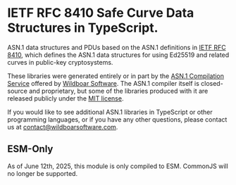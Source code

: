 # IETF RFC 8410 Safe Curve Data Structures in TypeScript.

ASN.1 data structures and PDUs based on the ASN.1 definitions in
[IETF RFC 8410](https://datatracker.ietf.org/doc/html/rfc8410), which defines
the ASN.1 data structures for using Ed25519 and related curves in public-key
cryptosystems.

These libraries were generated entirely or in part by the
[ASN.1 Compilation Service](https://wildboarsoftware.com/asn1-compilation)
offered by [Wildboar Software](https://wildboarsoftware.com). The ASN.1
compiler itself is closed-source and proprietary, but some of the libraries
produced with it are released publicly under the
[MIT license](https://mit-license.org/).

If you would like to see additional ASN.1 libraries in TypeScript or other
programming languages, or if you have any other questions, please contact us at
[contact@wildboarsoftware.com](mailto:contact@wildboarsoftware.com).

## ESM-Only

As of June 12th, 2025, this module is only compiled to ESM. CommonJS will no
longer be supported.
